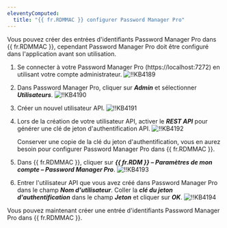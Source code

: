 ```yaml
---
eleventyComputed:
  title: "{{ fr.RDMMAC }} configurer Password Manager Pro"
---
```

Vous pouvez créer des entrées d'identifiants Password Manager Pro dans {{ fr.RDMMAC }}, cependant Password Manager Pro doit être configuré dans l'application avant son utilisation.

1. Se connecter à votre Password Manager Pro (https<area>://localhost:7272) en utilisant votre compte administrateur.
![!!KB4189](https://cdnweb.devolutions.net/docs/docs_en_kb_KB4189.png)
1. Dans Password Manager Pro, cliquer sur ***Admin*** et sélectionner ***Utilisateurs***.
![!!KB4190](https://cdnweb.devolutions.net/docs/docs_en_kb_KB4190.png)
1. Créer un nouvel utilisateur API.
![!!KB4191](https://cdnweb.devolutions.net/docs/docs_en_kb_KB4191.png)
1. Lors de la création de votre utilisateur API, activer le ***REST API*** pour générer une clé de jeton d'authentification API.
   ![!!KB4192](https://cdnweb.devolutions.net/docs/docs_en_kb_KB4192.png)

   Conserver une copie de la clé du jeton d'authentification, vous en aurez besoin pour configurer Password Manager Pro dans {{ fr.RDMMAC }}.
1. Dans {{ fr.RDMMAC }}, cliquer sur ***{{ fr.RDM }} – Paramètres de mon compte – Password Manager Pro***.
![!!KB4193](https://cdnweb.devolutions.net/docs/docs_en_kb_KB4193.png)
1. Entrer l'utilisateur API que vous avez créé dans Password Manager Pro dans le champ ***Nom d'utilisateur***. Coller la ***clé du jeton d'authentification*** dans le champ ***Jeton*** et cliquer sur ***OK***.
![!!KB4194](https://cdnweb.devolutions.net/docs/docs_en_kb_KB4194.png)

Vous pouvez maintenant créer une entrée d'identifiants Password Manager Pro dans {{ fr.RDMMAC }}.
